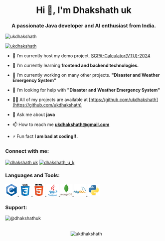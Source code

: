 <h1 align="center">Hi 👋, I'm Dhakshath uk</h1>
<h3 align="center">A passionate Java developer and AI enthusiast from India.</h3>

<p align="left"> <img src="https://komarev.com/ghpvc/?username=ukdhakshath&label=Profile%20views&color=0e75b6&style=flat" alt="ukdhakshath" /> </p>

<p align="left"> <a href="https://github.com/ryo-ma/github-profile-trophy"><img src="https://github-profile-trophy.vercel.app/?username=ukdhakshath" alt="ukdhakshath" /></a> </p>

- 🔭 I’m currently host my demo project. [SGPA-Calculator(VTU)-2024](https://sgpa-calculator-2024.tiiny.site)

- 🌱 I’m currently learning **frontend and backend technologies.**

- 👯 I’m currently working on many other projects. **"Disaster and Weather Emergency System"**

- 🤝 I’m looking for help with **"Disaster and Weather Emergency System"**

- 👨‍💻 All of my projects are available at [https://github.com/ukdhakshath](https://github.com/ukdhakshath)

- 💬 Ask me about **java**

- 📫 How to reach me **ukdhakshath@gmail.com**

- ⚡ Fun fact **I am bad at coding!!.**

<h3 align="left">Connect with me:</h3>
<p align="left">
<a href="https://linkedin.com/in/dhakshath uk" target="blank"><img align="center" src="https://raw.githubusercontent.com/rahuldkjain/github-profile-readme-generator/master/src/images/icons/Social/linked-in-alt.svg" alt="dhakshath uk" height="30" width="40" /></a>
<a href="https://instagram.com/dhakshath_u_k" target="blank"><img align="center" src="https://raw.githubusercontent.com/rahuldkjain/github-profile-readme-generator/master/src/images/icons/Social/instagram.svg" alt="dhakshath_u_k" height="30" width="40" /></a>
</p>

<h3 align="left">Languages and Tools:</h3>
<p align="left"> <a href="https://www.cprogramming.com/" target="_blank" rel="noreferrer"> <img src="https://raw.githubusercontent.com/devicons/devicon/master/icons/c/c-original.svg" alt="c" width="40" height="40"/> </a> <a href="https://www.w3schools.com/css/" target="_blank" rel="noreferrer"> <img src="https://raw.githubusercontent.com/devicons/devicon/master/icons/css3/css3-original-wordmark.svg" alt="css3" width="40" height="40"/> </a> <a href="https://www.w3.org/html/" target="_blank" rel="noreferrer"> <img src="https://raw.githubusercontent.com/devicons/devicon/master/icons/html5/html5-original-wordmark.svg" alt="html5" width="40" height="40"/> </a> <a href="https://www.java.com" target="_blank" rel="noreferrer"> <img src="https://raw.githubusercontent.com/devicons/devicon/master/icons/java/java-original.svg" alt="java" width="40" height="40"/> </a> <a href="https://www.mongodb.com/" target="_blank" rel="noreferrer"> <img src="https://raw.githubusercontent.com/devicons/devicon/master/icons/mongodb/mongodb-original-wordmark.svg" alt="mongodb" width="40" height="40"/> </a> <a href="https://www.mysql.com/" target="_blank" rel="noreferrer"> <img src="https://raw.githubusercontent.com/devicons/devicon/master/icons/mysql/mysql-original-wordmark.svg" alt="mysql" width="40" height="40"/> </a> <a href="https://www.python.org" target="_blank" rel="noreferrer"> <img src="https://raw.githubusercontent.com/devicons/devicon/master/icons/python/python-original.svg" alt="python" width="40" height="40"/> </a> </p>

<h3 align="left">Support:</h3>
<p><a href="https://www.buymeacoffee.com/@dhakshathuk"> <img align="left" src="https://cdn.buymeacoffee.com/buttons/v2/default-yellow.png" height="50" width="210" alt="@dhakshathuk" /></a></p><br><br>

<p><img align="center" src="https://github-readme-stats.vercel.app/api/top-langs?username=ukdhakshath&show_icons=true&locale=en&layout=compact" alt="ukdhakshath" /></p>
